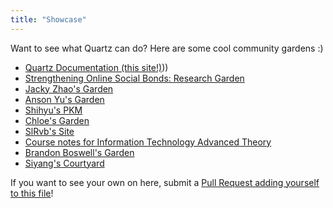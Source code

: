 ```yaml
---
title: "Showcase"
---
```


Want to see what Quartz can do? Here are some cool community gardens :)

- [Quartz Documentation (this site!)](this%20site!)))
- [Strengthening Online Social Bonds: Research Garden](https://communities.digital/)
- [Jacky Zhao's Garden](https://garden.jzhao.xyz/)
- [Anson Yu's Garden](http://garden.ansonyu.me/)
- [Shihyu's PKM](https://shihyuho.github.io/pkm/)
- [Chloe's Garden](https://garden.chloeabrasada.online/)
- [SlRvb's Site](https://slrvb.github.io/Site/)
- [Course notes for Information Technology Advanced Theory](https://a2itnotes.github.io/quartz/)
- [Brandon Boswell's Garden](https://brandonkboswell.com)
- [Siyang's Courtyard](https://siyangsun.github.io/courtyard/)

If you want to see your own on here, submit a [Pull Request adding yourself to this file](https://github.com/jackyzha0/quartz/blob/hugo/content/notes/showcase.md)!
